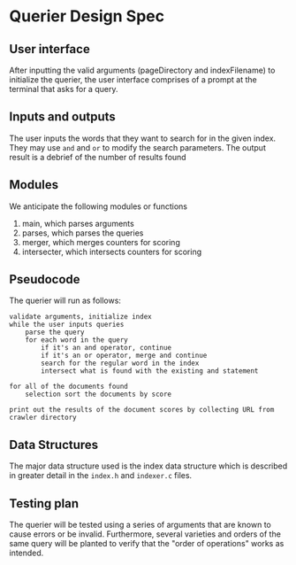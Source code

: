 # Querier Design Spec

## User interface

After inputting the valid arguments (pageDirectory and indexFilename) to initialize the querier, the user interface comprises of a prompt at the terminal that asks for a query.

## Inputs and outputs

The user inputs the words that they want to search for in the given index. They may use `and` and `or` to modify the search parameters. The output result is a debrief of the number of results found

## Modules

We anticipate the following modules or functions

1. main, which parses arguments
2. parses, which parses the queries
3. merger, which merges counters for scoring
4. intersecter, which intersects counters for scoring

## Pseudocode

The querier will run as follows:

    validate arguments, initialize index
    while the user inputs queries
        parse the query
        for each word in the query
            if it's an and operator, continue
            if it's an or operator, merge and continue
            search for the regular word in the index
            intersect what is found with the existing and statement

    for all of the documents found
        selection sort the documents by score

    print out the results of the document scores by collecting URL from crawler directory

## Data Structures

The major data structure used is the index data structure which is described in greater detail in the `index.h` and `indexer.c` files.

## Testing plan

The querier will be tested using a series of arguments that are known to cause errors or be invalid. Furthermore, several varieties and orders of the same query will be planted to verify that the "order of operations" works as intended.
